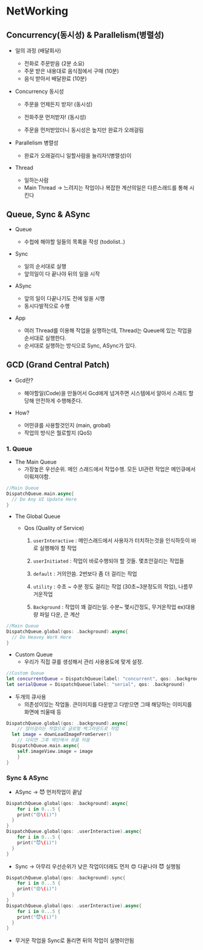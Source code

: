 # NetWorking

## Concurrency(동시성) & Parallelism(병렬성)

* 일의 과정 (배달회사)

  * 전화로 주문받음 (2분 소요)
  * 주문 받은 내용대로 음식점에서 구매 (10분)
  * 음식 받아서 배달완료 (10분)

* Concurrency 동시성

  - 주문을 언제든지 받자! (동시성)

  - 전화주문 먼저받자! (동시성)

  - 주문을 먼저받았더니 동시성은 높지만 완료가 오래걸림

* Parallelism 병렬성
  * 완료가 오래걸리니 일할사람을 늘리자!(병렬성)이

* Thread

  - 일하는사람
  - Main Thread -> 느려지는 작업이나 복잡한 계산의일은 다른스래드를 통해 시킨다

  

## Queue, Sync & ASync

* Queue
  * 수첩에 해야할 일들의 목록을 작성 (todolist..)
* Sync
  * 일의 순서대로 실행
  * 앞의일이 다 끝나야 뒤의 일을 시작
* ASync
  * 앞의 일이 다끝나기도 전에 일을 시행
  * 동시다발적으로 수행

* App
  * 여러 Thread를 이용해 작업을 실행하는데, Thread는 Queue에 있는 작업을 순서대로 실행한다.
  * 순서대로 실행하는 방식으로 Sync, ASync가 있다.



## GCD (Grand Central Patch)

* Gcd란?
  * 해야할일(Code)을 만들어서 Gcd에게 넘겨주면 시스템에서 알아서 스래드 할당해 안전하게 수행해준다.

* How?
  * 어떤큐를 사용할것인지 (main, grobal)
  * 작업의 방식은 뭘로할지 (QoS)



### 1. Queue

* The Main Queue
  * 가장높은 우선순위. 메인 스래드에서 작업수행. 모든 UI관련 작업은 메인큐에서 이뤄져야함.

```swift
//Main Queue
DispatchQueue.main.async{
  // Do Any UI Update Here
}
```

* The Global Queue
  * Qos (Quality of Service)

    1. `userInteractive` : 메인스래드에서 사용자가 터치하는것을 인식하듯이 바로 실행해야 할 작업

    2. `userInitiated` : 작업이 바로수행되야 할 것들. 몇초안걸리는 작업들

    3. `default` : 거의안씀. 2번보다 좀 더 걸리는 작업

    4. `utility` : 수초 ~ 수분 정도 걸리는 작업 (30초~3분정도의 작업), 나름무거운작업
    5. `Background` : 작업이 꽤 걸리는일. 수분~ 몇시간정도, 무거운작업 ex)대용량 파일 다운, 큰 계산

```swift
//Main Queue
DispatchQueue.global(qos: .background).async{
  // Do Heavey Work Here
}
```

* Custom Queue
  * 우리가 직접 큐를 생성해서 관리 사용용도에 맞게 설정. 

```swift
//Custom Queue
let concurrentQueue = DispatchQueue(label: "concurrent", qos: .background, attributes: .concurrent)
let serialQueue = DispatchQueue(label: "serial", qos: .background)
```

* 두개의 큐사용
  * 의존성이있는 작업들. 큰이미지를 다운받고 다받으면 그때 해당하는 이미지를 화면에 띄울때 등

```swift
DispatchQueue.global(qos: .background).async{
    // 많이걸리는 작업으로 글로벌 백그라운드로 작업
  let image = downLoadImageFromServer()
  	// 다되면 그후 메인에서 뷰를 띄움
  DispatchQueue.main.async{
    self.imageView.image = image
	}
}
```



### Sync & ASync

* ASync -> 😈 먼저작업이 끝남

```swift
DispatchQueue.global(qos: .background).async{
	for i in 0...5 {
    print("😍\(i)")
  }
}
DispatchQueue.global(qos: .userInteractive).async{
	for i in 0...5 {
    print("😈\(i)")
  }
}
```



* Sync -> 아무리 우선순위가 낮은 작업이더래도 먼저 😍 다끝나야 😈 실행됨

```swift
DispatchQueue.global(qos: .background).sync{
	for i in 0...5 {
    print("😍\(i)")
  }
}
DispatchQueue.global(qos: .userInteractive).async{
	for i in 0...5 {
    print("😈\(i)")
  }
}
```

* 무거운 작업을 Sync로 돌리면 뒤의 작업이 실행이안됨